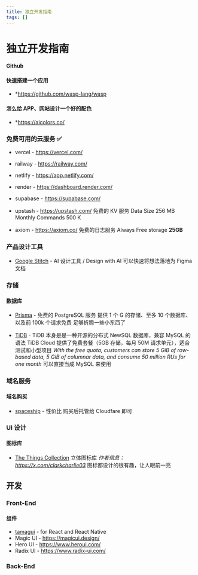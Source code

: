```yaml
---
title: 独立开发指南
tags: []
---
```


# 独立开发指南

#### Github

####  快速搭建一个应用

- *https://github.com/wasp-lang/wasp

#### 怎么给 APP、网站设计一个好的配色

-  *https://aicolors.co/

### 免费可用的云服务 ✅

- vercel -  https://vercel.com/
- railway - https://railway.com/
- netlify - https://app.netlify.com/
- render - https://dashboard.render.com/
- supabase - https://supabase.com/

- upstash - https://upstash.com/
    免费的 KV 服务
    Data Size 256 MB
    Monthly Commands 500 K
- axiom - https://axiom.co/
    免费的日志服务
    Always Free storage **25GB**

### 产品设计工具

- [Google Stitch](https://stitch.withgoogle.com/)  - AI 设计工具 / Design with AI
    可以快速将想法落地为 Figma 文档

### 存储

#### 数据库

- [Prisma](https://www.prisma.io/) - 免费的 PostgreSQL 服务
    提供 1 个 G 的存储、至多 10 个数据库、以及前 100k 个请求免费
    足够折腾一些小东西了

- [TiDB](https://tidbcloud.com/) - TiDB 本身是是一种开源的分布式 NewSQL 数据库，兼容 MySQL 的语法
    TiDB Cloud 提供了免费套餐（5GB 存储，每月 50M 请求单元），适合测试和小型项目
    *With the free quota, customers can store 5 GiB of row-based data, 5 GiB of columnar data, and consume 50 million RUs for one month*
    可以直接当成 MySQL 来使用

### 域名服务

#### 域名购买

- [spaceship](https://www.spaceship.com/zh/) - 性价比
    购买后托管给 Cloudfare 即可

### UI 设计

#### 图标库

- [The Things Collection](https://www.thiings.co/things) 立体图标库
    *作者信息： https://x.com/clarkcharlie03*
    图标都设计的很有趣，让人眼前一亮

## 开发

### Front-End

#### 组件

- [tamagui](https://tamagui.dev/) - for React and React Native
- Magic UI - https://magicui.design/
- Hero UI - https://www.heroui.com/
- Radix UI - https://www.radix-ui.com/

### Back-End